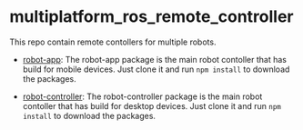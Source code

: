 # multiplatform_ros_remote_controller

This repo contain remote contollers for multiple robots.

* [robot-app](https://github.com/georgealexakis/multiplatform_ros_remote_controller/tree/main/robot-app): The robot-app package is the main robot contoller that has build for mobile devices. Just clone it and run  `npm install` to download the packages.

* [robot-controller](https://github.com/georgealexakis/multiplatform_ros_remote_controller/tree/main/robot-controller): The robot-controller package is the main robot contoller that has build for desktop devices. Just clone it and run  `npm install` to download the packages.
